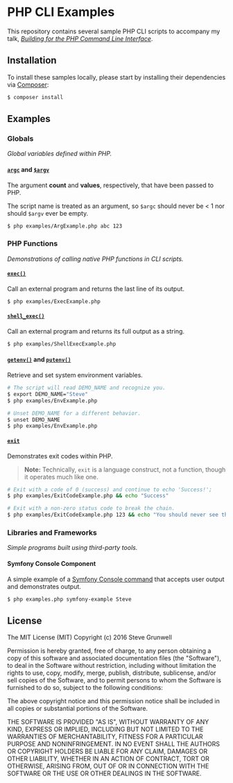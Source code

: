 # PHP CLI Examples

This repository contains several sample PHP CLI scripts to accompany my talk, [_Building for the PHP Command Line Interface_](https://github.com/stevegrunwell/building-for-php-cli).


## Installation

To install these samples locally, please start by installing their dependencies via [Composer](https://getcomposer.org/):

```sh
$ composer install
```

## Examples

### Globals

*Global variables defined within PHP.*

#### [`argc`](http://php.net/manual/en/reserved.variables.argc.php) and [`$argv`](http://php.net/manual/en/reserved.variables.argv.php)

The argument **count** and **values**, respectively, that have been passed to PHP.

The script name is treated as an argument, so `$argc` should never be < 1 nor should `$argv` ever be empty.

```sh
$ php examples/ArgExample.php abc 123
```


### PHP Functions

*Demonstrations of calling native PHP functions in CLI scripts.*


#### [`exec()`](http://us3.php.net/manual/en/function.exec.php)

Call an external program and returns the last line of its output.

```sh
$ php examples/ExecExample.php
```

#### [`shell_exec()`](http://us3.php.net/manual/en/function.shell-exec.php)

Call an external program and returns its full output as a string.

```sh
$ php examples/ShellExecExample.php
```

#### [`getenv()`](http://us3.php.net/manual/en/function.get.php) and [`putenv()`](http://us3.php.net/manual/en/function.putenv.php)

Retrieve and set system environment variables.

```sh
# The script will read DEMO_NAME and recognize you.
$ export DEMO_NAME="Steve"
$ php examples/EnvExample.php

# Unset DEMO_NAME for a different behavior.
$ unset DEMO_NAME
$ php examples/EnvExample.php
```

#### [`exit`](http://us3.php.net/manual/en/function.exit.php)

Demonstrates exit codes within PHP.

> **Note:** Technically, `exit` is a language construct, not a function, though it operates much like one.

```sh
# Exit with a code of 0 (success) and continue to echo 'Success!';
$ php examples/ExitCodeExample.php && echo "Success"

# Exit with a non-zero status code to break the chain.
$ php examples/ExitCodeExample.php 123 && echo "You should never see this"
```


### Libraries and Frameworks

*Simple programs built using third-party tools.*


#### Symfony Console Component

A simple example of a [Symfony Console command](http://symfony.com/doc/current/components/console/) that accepts user output and demonstrates output.

```sh
$ php examples.php symfony-example Steve
```


## License

The MIT License (MIT)
Copyright (c) 2016 Steve Grunwell

Permission is hereby granted, free of charge, to any person obtaining a copy of this software and associated documentation files (the "Software"), to deal in the Software without restriction, including without limitation the rights to use, copy, modify, merge, publish, distribute, sublicense, and/or sell copies of the Software, and to permit persons to whom the Software is furnished to do so, subject to the following conditions:

The above copyright notice and this permission notice shall be included in all copies or substantial portions of the Software.

THE SOFTWARE IS PROVIDED "AS IS", WITHOUT WARRANTY OF ANY KIND, EXPRESS OR IMPLIED, INCLUDING BUT NOT LIMITED TO THE WARRANTIES OF MERCHANTABILITY, FITNESS FOR A PARTICULAR PURPOSE AND NONINFRINGEMENT. IN NO EVENT SHALL THE AUTHORS OR COPYRIGHT HOLDERS BE LIABLE FOR ANY CLAIM, DAMAGES OR OTHER LIABILITY, WHETHER IN AN ACTION OF CONTRACT, TORT OR OTHERWISE, ARISING FROM, OUT OF OR IN CONNECTION WITH THE SOFTWARE OR THE USE OR OTHER DEALINGS IN THE SOFTWARE.